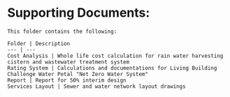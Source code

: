# Supporting Documents:	
	
	This folder contains the following:
	
	Folder | Description
	--- | ---
	Cost Analysis | Whole life cost calculation for rain water harvesting cistern and wastewater treatment system
	Rating System | Calculations and documentations for Living Building Challenge Water Petal "Net Zero Water System"
	Report | Report for 50% interim design
	Services Layout | Sewer and water network layout drawings
		
